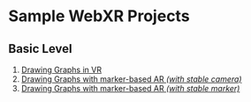 # Sample WebXR Projects  

## Basic Level

1. [Drawing Graphs in VR](./basics/graphs/bars-vr.html)  
2. [Drawing Graphs with marker-based AR _(with stable camera)_](./basics/graphs/bars-ar-mark.html)  
2. [Drawing Graphs with marker-based AR _(with stable marker)_](./basics/graphs/bars-ar-cam.html)  